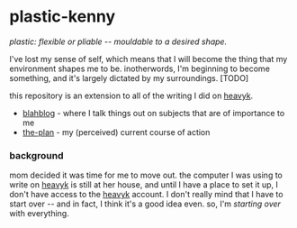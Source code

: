 # plastic-kenny

*plastic: flexible or pliable -- mouldable to a desired shape.*

I've lost my sense of self, which means that I will become the thing that my environment shapes me to be. inotherwords, I'm beginning to become something, and it's largely dictated by my surroundings. [TODO]

this repository is an extension to all of the writing I did on [heavyk](https://github.com/heavyk).

- [blahblog](/bladblog.md) - where I talk things out on subjects that are of importance to me
- [the-plan](/the-plan.md) - my (perceived) current course of action

### background

mom decided it was time for me to move out. the computer I was using to write on [heavyk](https://github.com/heavyk) is still at her house, and until I have a place to set it up, I don't have access to the [heavyk](https://github.com/heavyk) account. I don't really mind that I have to start over -- and in fact, I think it's a good idea even. so, I'm *starting over* with everything.